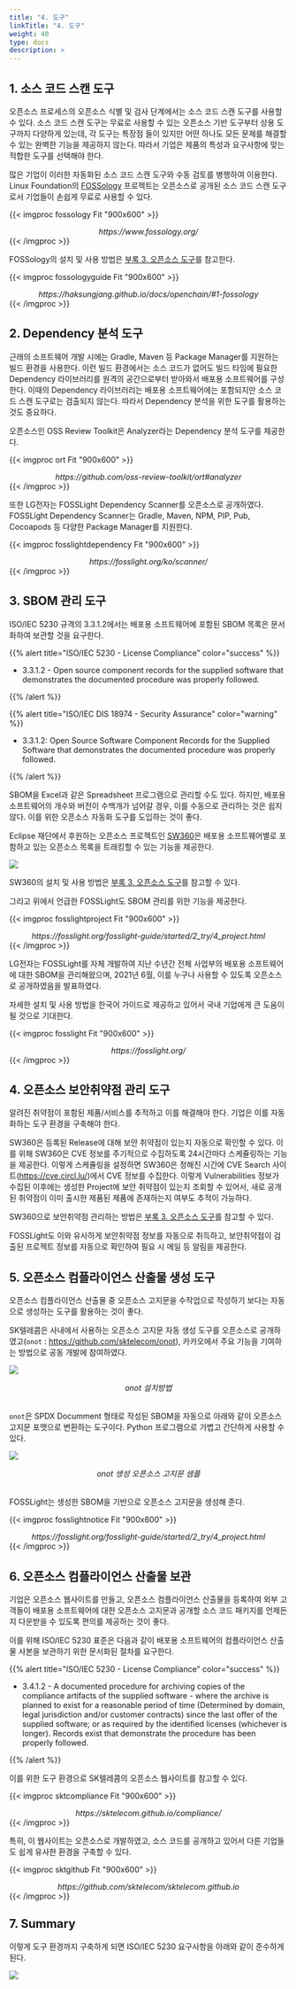 ```yaml
---
title: "4. 도구"
linkTitle: "4. 도구"
weight: 40
type: docs
description: >
---
```


## 1. 소스 코드 스캔 도구

오픈소스 프로세스의 오픈소스 식별 및 검사 단계에서는 소스 코드 스캔 도구를 사용할 수 있다. 소스 코드 스캔 도구는 무료로 사용할 수 있는 오픈소스 기반 도구부터 상용 도구까지 다양하게 있는데, 각 도구는 특장점 들이 있지만 어떤 하나도 모든 문제를 해결할 수 있는 완벽한 기능을 제공하지 않는다. 따라서 기업은 제품의 특성과 요구사항에 맞는 적합한 도구를 선택해야 한다. 

많은 기업이 이러한 자동화된 소스 코드 스캔 도구와 수동 검토를 병행하여 이용한다. Linux Foundation의 [FOSSology](https://haksungjang.github.io/docs/openchain/#fn:24) 프로젝트는 오픈소스로 공개된 소스 코드 스캔 도구로서 기업들이 손쉽게 무료로 사용할 수 있다. 

{{< imgproc fossology Fit "900x600" >}}
<center><i>https://www.fossology.org/</i></center>
{{< /imgproc >}}

FOSSology의 설치 및 사용 방법은 [부록 3. 오픈소스 도구](https://haksungjang.github.io/docs/openchain/#1-fossology)를 참고한다.

{{< imgproc fossologyguide Fit "900x600" >}}
<center><i>https://haksungjang.github.io/docs/openchain/#1-fossology</i></center>
{{< /imgproc >}}


## 2. Dependency 분석 도구

근래의 소프트웨어 개발 시에는 Gradle, Maven 등 Package Manager를 지원하는 빌드 환경을 사용한다. 이런 빌드 환경에서는 소스 코드가 없어도 빌드 타임에 필요한 Dependency 라이브러리를 원격의 공간으로부터 받아와서 배포용 소프트웨어를 구성한다. 이때의 Dependency 라이브러리는 배포용 소프트웨어에는 포함되지만 소스 코드 스캔 도구로는 검출되지 않는다. 따라서 Dependency 분석을 위한 도구를 활용하는 것도 중요하다. 

오픈소스인 OSS Review Toolkit은 Analyzer라는 Dependency 분석 도구를 제공한다. 


{{< imgproc ort Fit "900x600" >}}
<center><i>https://github.com/oss-review-toolkit/ort#analyzer</i></center>
{{< /imgproc >}}


또한 LG전자는 FOSSLight Dependency Scanner를 오픈소스로 공개하였다. FOSSLight Dependency Scanner는 Gradle, Maven, NPM, PIP, Pub, Cocoapods 등 다양한 Package Manager를 지원한다. 

{{< imgproc fosslightdependency Fit "900x600" >}}
<center><i>https://fosslight.org/ko/scanner/</i></center>
{{< /imgproc >}}

## 3. SBOM 관리 도구

ISO/IEC 5230 규격의 3.3.1.2에서는 배포용 소프트웨어에 포함된 SBOM 목록은 문서화하여 보관할 것을 요구한다. 


{{% alert title="ISO/IEC 5230 - License Compliance" color="success" %}}

* 3.3.1.2 - Open source component records for the supplied software that demonstrates the documented procedure was properly followed.

{{% /alert %}}


{{% alert title="ISO/IEC DIS 18974 - Security Assurance" color="warning" %}}

* 3.3.1.2: Open Source Software Component Records for the Supplied Software that demonstrates the documented procedure was properly followed.

{{% /alert %}}

SBOM을 Excel과 같은 Spreadsheet 프로그램으로 관리할 수도 있다. 하지만, 배포용 소프트웨어의 개수와 버전이 수백개가 넘어갈 경우, 이를 수동으로 관리하는 것은 쉽지 않다. 이를 위한 오픈소스 자동화 도구를 도입하는 것이 좋다. 

Eclipse 재단에서 후원하는 오픈소스 프로젝트인 [SW360](https://projects.eclipse.org/proposals/sw360)은 배포용 소프트웨어별로 포함하고 있는 오픈소스 목록을 트래킹할 수 있는 기능을 제공한다. 

![](sw360project.png)


SW360의 설치 및 사용 방법은 [부록 3. 오픈소스 도구](https://haksungjang.github.io/docs/openchain/#%EB%B6%80%EB%A1%9D-3-%EC%98%A4%ED%94%88%EC%86%8C%EC%8A%A4-%EB%8F%84%EA%B5%AC)를 참고할 수 있다.


그리고 위에서 언급한 FOSSLight도 SBOM 관리를 위한 기능을 제공한다. 

{{< imgproc fosslightproject Fit "900x600" >}}
<center><i>https://fosslight.org/fosslight-guide/started/2_try/4_project.html</i></center>
{{< /imgproc >}}


LG전자는 FOSSLight를 자체 개발하여 지난 수년간 전체 사업부의 배포용 소프트웨어에 대한 SBOM을 관리해왔으며, 2021년 6월, 이를 누구나 사용할 수 있도록 오픈소스로 공개하였음을 발표하였다. 

자세한 설치 및 사용 방법을 한국어 가이드로 제공하고 있어서 국내 기업에게 큰 도움이 될 것으로 기대한다. 


{{< imgproc fosslight Fit "900x600" >}}
<center><i>https://fosslight.org/</i></center>
{{< /imgproc >}}


## 4. 오픈소스 보안취약점 관리 도구

알려진 취약점이 포함된 제품/서비스를 추적하고 이를 해결해야 한다. 기업은 이를 자동화하는 도구 환경을 구축해야 한다. 

SW360은 등록된 Release에 대해 보안 취약점이 있는지 자동으로 확인할 수 있다. 이를 위해 SW360은 CVE 정보를 주기적으로 수집하도록 24시간마다 스케쥴링하는 기능을 제공한다. 이렇게 스케쥴링을 설정하면 SW360은 정해진 시간에 CVE Search 사이트(https://cve.circl.lu/)에서 CVE 정보를 수집한다. 이렇게 Vulnerabilities 정보가 수집된 이후에는 생성한 Project에 보안 취약점이 있는지 조회할 수 있어서, 새로 공개된 취약점이 이미 출시한 제품된 제품에 존재하는지 여부도 추적이 가능하다. 

SW360으로 보안취약점 관리하는 방법은 [부록 3. 오픈소스 도구](https://haksungjang.github.io/docs/openchain/#%EB%B6%80%EB%A1%9D-3-%EC%98%A4%ED%94%88%EC%86%8C%EC%8A%A4-%EB%8F%84%EA%B5%AC)를 참고할 수 있다.


FOSSLight도 이와 유사하게 보안취약점 정보를 자동으로 취득하고, 보안취약점이 검출된 프로젝트 정보를 자동으로 확인하여 필요 시 메일 등 알림을 제공한다. 

## 5. 오픈소스 컴플라이언스 산출물 생성 도구

오픈소스 컴플라이언스 산출물 중 오픈소스 고지문을 수작업으로 작성하기 보다는 자동으로 생성하는 도구를 활용하는 것이 좋다. 

SK텔레콤은 사내에서 사용하는 오픈소스 고지문 자동 생성 도구를 오픈소스로 공개하였고(`onot` : https://github.com/sktelecom/onot), 카카오에서 주요 기능을 기여하는 방법으로 공동 개발에 참여하였다. 

![](onot.png)
<center><i>onot 설치방법</i></center><br>

`onot`은 SPDX Documment 형태로 작성된 SBOM을 자동으로 아래와 같이 오픈소스 고지문 포맷으로 변환하는 도구이다. Python 프로그램으로 가볍고 간단하게 사용할 수 있다. 


![](./noticesample.png)
<center><i>onot 생성 오픈소스 고지문 샘플</i></center><br>

FOSSLight는 생성한 SBOM을 기반으로 오픈소스 고지문을 생성해 준다. 

{{< imgproc fosslightnotice Fit "900x600" >}}
<center><i>https://fosslight.org/fosslight-guide/started/2_try/4_project.html</i></center>
{{< /imgproc >}}


## 6. 오픈소스 컴플라이언스 산출물 보관

기업은 오픈소스 웹사이트를 만들고, 오픈소스 컴플라이언스 산출물을 등록하여 외부 고객들이 배포용 소프트웨어에 대한 오픈소스 고지문과 공개할 소스 코드 패키지를 언제든지 다운받을 수 있도록 편의를 제공하는 것이 좋다. 

이를 위해 ISO/IEC 5230 표준은 다음과 같이 배포용 소프트웨어의 컴플라이언스 산출물 사본을 보관하기 위한 문서화된 절차를 요구한다. 

{{% alert title="ISO/IEC 5230 - License Compliance" color="success" %}}

* 3.4.1.2 - A documented procedure for archiving copies of the compliance artifacts of the supplied software - where the archive is planned to exist for a reasonable period of time (Determined by domain, legal jurisdiction and/or customer contracts) since the last offer of the supplied software; or as required by the identified licenses (whichever is longer). Records exist that demonstrate the procedure has been properly followed.

{{% /alert %}}


이를 위한 도구 환경으로 SK텔레콤의 오픈소스 웹사이트를 참고할 수 있다. 

{{< imgproc sktcompliance Fit "900x600" >}}
<center><i>https://sktelecom.github.io/compliance/</i></center>
{{< /imgproc >}}

특히, 이 웹사이트는 오픈소스로 개발하였고, 소스 코드를 공개하고 있어서 다른 기업들도 쉽게 유사한 환경을 구축할 수 있다. 


{{< imgproc sktgithub Fit "900x600" >}}
<center><i>https://github.com/sktelecom/sktelecom.github.io</i></center>
{{< /imgproc >}}

## 7. Summary

이렇게 도구 환경까지 구축하게 되면 ISO/IEC 5230 요구사항을 아래와 같이 준수하게 된다. 

![](toolno.png)

